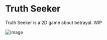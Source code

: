 # Truth Seeker


Truth Seeker is a 2D game about betrayal. WIP 

![image](https://github.com/user-attachments/assets/5192157c-3c2d-4e8c-a2d4-ec90dfda3db3)
